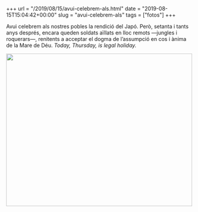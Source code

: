 +++
url = "/2019/08/15/avui-celebrem-als.html"
date = "2019-08-15T15:04:42+00:00"
slug = "avui-celebrem-als"
tags = ["fotos"]
+++

Avui celebrem als nostres pobles la rendició del Japó. Però, setanta i tants anys després, encara queden soldats aïllats en lloc remots —jungles i roquerars—, renitents a acceptar el dogma de l’assumpció en cos i ànima de la Mare de Déu. *Today, Thursday, is legal holiday.*

<img src="/uploads/2019/5a8f67be36.jpg" width="500" height="411" alt="" />
